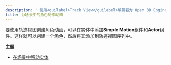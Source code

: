 ```yaml
---
description: ' 使用<guilabel>Track View</guilabel>编辑器为 Open 3D Engine场景中的角色制作动画。 '
title: 为场景中的角色制作动画
---
```


要使用轨迹视图创建角色动画，可以在实体中添加**Simple Motion**组件和**Actor**组件。这样就可以创建一个角色，然后将其添加到轨迹视图序列中。

**主题**
+ [在场景中移动实体](/docs/user-guide/visualization/cinematics/animation-char-move)
